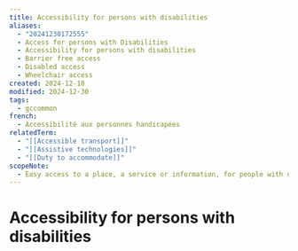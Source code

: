 ```yaml
---
title: Accessibility for persons with disabilities
aliases:
  - "20241230172555"
  - Access for persons with Disabilities
  - Accessibility for persons with disabilities
  - Barrier free access
  - Disabled access
  - Wheelchair access
created: 2024-12-18
modified: 2024-12-30
tags:
  - gccommon
french:
  - Accessibilité aux personnes handicapées
relatedTerm:
  - "[[Accessible transport]]"
  - "[[Assistive technologies]]"
  - "[[Duty to accommodate]]"
scopeNote:
  - Easy access to a place, a service or information, for people with disabilities.
---
```

# Accessibility for persons with disabilities
